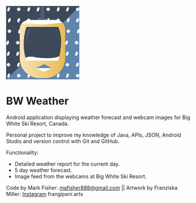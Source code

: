 <img src="https://raw.githubusercontent.com/MeloMark89/BW_Weather/main/App%20Icon.png" width="200" height="200" />

# BW Weather
Android application displaying weather forecast and webcam images for Big White Ski Resort, Canada.

Personal project to improve my knowledge of Java, APIs, JSON, Android Studio and version control with Git and GitHub.

Functionality:
- Detailed weather report for the current day.
- 5 day weather forecast.
- Image feed from the webcams at Big White Ski Resort.
 

Code by Mark Fisher: mafisher888@gmail.com ||
Artwork by Franziska Miller: [Instagram](https://www.instagram.com/frangipani.arts/) frangipani.arts
